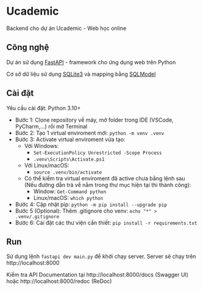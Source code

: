 # Ucademic
Backend cho dự án Ucademic - Web học online


## Công nghệ
Dự án sử dụng [FastAPI](fastapi.tiangolo.com) - framework cho ứng dụng web trên Python

Cơ sở dữ liệu sử dụng [SQLite3](www.sqlite.org) và mapping bằng [SQLModel](sqlmodel.tiangolo.com)


## Cài đặt
Yêu cầu cài đặt: Python 3.10+
- Bước 1: Clone repository về máy, mở folder trong IDE (VSCode, PyCharm,...) rồi mở Terminal
- Bước 2: Tạo 1 virtual enviroment mới: `python -m venv .venv`
- Bước 3: Activate virtual enviroment vừa tạo:
  - Với Windows:
    - `Set-ExecutionPolicy Unrestricted -Scope Process`
    - `.venv\Scripts\Activate.ps1`
  - Với Linux/macOS:
    - `source .venv/bin/activate`
  - Có thể kiểm tra virtual enviroment đã active chưa bằng lệnh sau (Nếu đường dẫn trả về nằm trong thư mục hiện tại thì thành công):
    - Window: `Get-Command python`
    - Linux/macOS: `which python`
- Bước 4: Cập nhật pip: `python -m pip install --upgrade pip`
- Bước 5 (Optional): Thêm .gitignore cho venv: `echo "*" > .venv/.gitignore`
- Bước 6: Cài đặt các thư viện cần thiết: `pip install -r requirements.txt`


## Run
Sử dụng lệnh `fastapi dev main.py` để khởi chạy server. Server sẽ chạy trên http://localhost:8000

Kiểm tra API Documentation tại http://localhost:8000/docs (Swagger UI) hoặc http://localhost:8000/redoc (ReDoc)
